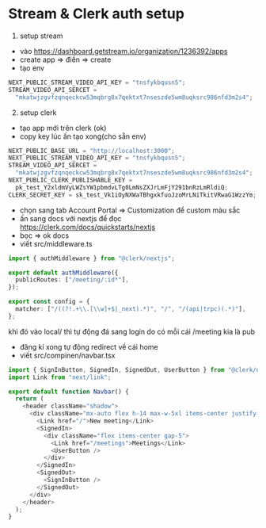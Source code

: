 # Stream & Clerk auth setup

1. setup stream

- vào https://dashboard.getstream.io/organization/1236392/apps
- create app => điền => create
- tạo env

```ts
NEXT_PUBLIC_STREAM_VIDEO_API_KEY = "tnsfykbqusn5";
STREAM_VIDEO_API_SERCET =
  "mkatwjzgvfzqnqeckcw53mqbrg8x7qektxt7nseszde5wm8uqksrc986nfd3m2s4";
```

2. setup clerk

- tạo app mới trên clerk (ok)
- copy key lúc ấn tạo xong(cho sẵn env)

```ts
NEXT_PUBLIC_BASE_URL = "http://localhost:3000";
NEXT_PUBLIC_STREAM_VIDEO_API_KEY = "tnsfykbqusn5";
STREAM_VIDEO_API_SERCET =
  "mkatwjzgvfzqnqeckcw53mqbrg8x7qektxt7nseszde5wm8uqksrc986nfd3m2s4";
NEXT_PUBLIC_CLERK_PUBLISHABLE_KEY =
  pk_test_Y2xldmVyLWZsYW1pbmdvLTg0LmNsZXJrLmFjY291bnRzLmRldiQ;
CLERK_SECRET_KEY = sk_test_Vk1iOyNXWaTBhgxkfuoJzoMrLNiTkitVRwaG1WzzYm;
```

- chọn sang tab Account Portal =>
  Customization để custom màu sắc
- ấn sang docs với nextjs để đọc
  https://clerk.com/docs/quickstarts/nextjs
- bọc => ok docs
- viết src/middleware.ts

```ts
import { authMiddleware } from "@clerk/nextjs";

export default authMiddleware({
  publicRoutes: ["/meeting/:id*"],
});

export const config = {
  matcher: ["/((?!.+\\.[\\w]+$|_next).*)", "/", "/(api|trpc)(.*)"],
};
```

khi đó vào local/ thì tự động đá sang login do có mỗi cái /meeting kia là pub

- đăng kí xong tự động redirect về cái home
- viết src/compinen/navbar.tsx

```ts
import { SignInButton, SignedIn, SignedOut, UserButton } from "@clerk/nextjs";
import Link from "next/link";

export default function Navbar() {
  return (
    <header className="shadow">
      <div className="mx-auto flex h-14 max-w-5xl items-center justify-between p-3 font-medium">
        <Link href="/">New meeting</Link>
        <SignedIn>
          <div className="flex items-center gap-5">
            <Link href="/meetings">Meetings</Link>
            <UserButton />
          </div>
        </SignedIn>
        <SignedOut>
          <SignInButton />
        </SignedOut>
      </div>
    </header>
  );
}
```
